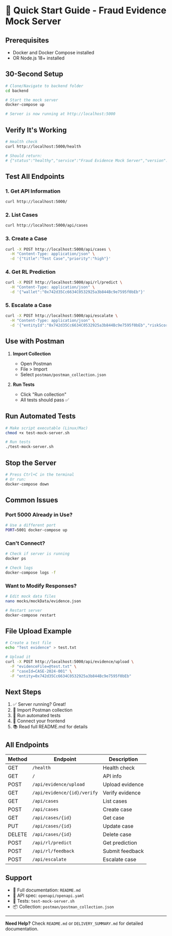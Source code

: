 # 🚀 Quick Start Guide - Fraud Evidence Mock Server

## Prerequisites

- Docker and Docker Compose installed
- OR Node.js 18+ installed

## 30-Second Setup

```bash
# Clone/Navigate to backend folder
cd backend

# Start the mock server
docker-compose up

# Server is now running at http://localhost:5000
```

## Verify It's Working

```bash
# Health check
curl http://localhost:5000/health

# Should return:
# {"status":"healthy","service":"Fraud Evidence Mock Server","version":"1.0.0"}
```

## Test All Endpoints

### 1. Get API Information
```bash
curl http://localhost:5000/
```

### 2. List Cases
```bash
curl http://localhost:5000/api/cases
```

### 3. Create a Case
```bash
curl -X POST http://localhost:5000/api/cases \
  -H "Content-Type: application/json" \
  -d '{"title":"Test Case","priority":"high"}'
```

### 4. Get RL Prediction
```bash
curl -X POST http://localhost:5000/api/rl/predict \
  -H "Content-Type: application/json" \
  -d '{"wallet":"0x742d35Cc6634C0532925a3b844Bc9e7595f0bEb"}'
```

### 5. Escalate a Case
```bash
curl -X POST http://localhost:5000/api/escalate \
  -H "Content-Type: application/json" \
  -d '{"entityId":"0x742d35Cc6634C0532925a3b844Bc9e7595f0bEb","riskScore":0.92}'
```

## Use with Postman

1. **Import Collection**
   - Open Postman
   - File > Import
   - Select `postman/postman_collection.json`

2. **Run Tests**
   - Click "Run collection"
   - All tests should pass ✅

## Run Automated Tests

```bash
# Make script executable (Linux/Mac)
chmod +x test-mock-server.sh

# Run tests
./test-mock-server.sh
```

## Stop the Server

```bash
# Press Ctrl+C in the terminal
# Or run:
docker-compose down
```

## Common Issues

### Port 5000 Already in Use?
```bash
# Use a different port
PORT=5001 docker-compose up
```

### Can't Connect?
```bash
# Check if server is running
docker ps

# Check logs
docker-compose logs -f
```

### Want to Modify Responses?
```bash
# Edit mock data files
nano mocks/mockData/evidence.json

# Restart server
docker-compose restart
```

## File Upload Example

```bash
# Create a test file
echo "Test evidence" > test.txt

# Upload it
curl -X POST http://localhost:5000/api/evidence/upload \
  -F "evidenceFile=@test.txt" \
  -F "caseId=CASE-2024-001" \
  -F "entity=0x742d35Cc6634C0532925a3b844Bc9e7595f0bEb"
```

## Next Steps

1. ✅ Server running? Great!
2. 📝 Import Postman collection
3. 🧪 Run automated tests
4. 🔗 Connect your frontend
5. 📚 Read full README.md for details

## All Endpoints

| Method | Endpoint | Description |
|--------|----------|-------------|
| GET | `/health` | Health check |
| GET | `/` | API info |
| POST | `/api/evidence/upload` | Upload evidence |
| GET | `/api/evidence/{id}/verify` | Verify evidence |
| GET | `/api/cases` | List cases |
| POST | `/api/cases` | Create case |
| GET | `/api/cases/{id}` | Get case |
| PUT | `/api/cases/{id}` | Update case |
| DELETE | `/api/cases/{id}` | Delete case |
| POST | `/api/rl/predict` | Get prediction |
| POST | `/api/rl/feedback` | Submit feedback |
| POST | `/api/escalate` | Escalate case |

## Support

- 📖 Full documentation: `README.md`
- 📝 API spec: `openapi/openapi.yaml`
- 🧪 Tests: `test-mock-server.sh`
- 📦 Collection: `postman/postman_collection.json`

---

**Need Help?** Check `README.md` or `DELIVERY_SUMMARY.md` for detailed documentation.

